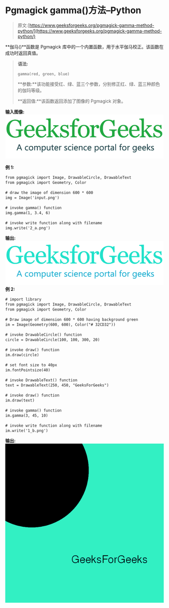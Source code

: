 # Pgmagick gamma()方法–Python

> 原文:[https://www.geeksforgeeks.org/pgmagick-gamma-method-python/](https://www.geeksforgeeks.org/pgmagick-gamma-method-python/)

**伽马()**函数是 Pgmagick 库中的一个内置函数，用于水平伽马校正。该函数在成功时返回真值。

> **语法:**
> 
> ```
> gamma(red, green, blue)
> ```
> 
> **参数:**该功能接受红、绿、蓝三个参数，分别修正红、绿、蓝三种颜色的伽玛等级。
> 
> **返回值:**该函数返回添加了图像的 Pgmagick 对象。

**输入图像:**
![](img/4a43a98e9c0ff6dd3018f90f150a2a76.png)

**例 1:**

```
from pgmagick import Image, DrawableCircle, DrawableText
from pgmagick import Geometry, Color

# draw the image of dimension 600 * 600
img = Image('input.png')

# invoke gamma() function
img.gamma(1, 3.4, 6) 

# invoke write function along with filename
img.write('2_a.png')
```

**输出:**
![](img/3e15af048c6e61da753f3e86b7e00c50.png)
**例 2:**

```
# import library
from pgmagick import Image, DrawableCircle, DrawableText
from pgmagick import Geometry, Color

# Draw image of dimension 600 * 600 having background green
im = Image(Geometry(600, 600), Color("# 32CD32"))

# invoke DrawableCircle() function
circle = DrawableCircle(100, 100, 300, 20)

# invoke draw() function
im.draw(circle)

# set font size to 40px
im.fontPointsize(40)

# invoke DrawableText() function
text = DrawableText(250, 450, "GeeksForGeeks")

# invoke draw() function
im.draw(text)

# invoke gamma() function
im.gamma(3, 45, 10) 

# invoke write function along with filename
im.write('1_b.png')
```

**输出:**
![](img/a8669ffca5c420afd04a031989b7285a.png)